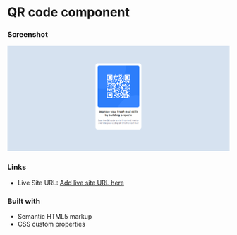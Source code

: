 # QR code component 

### Screenshot

![](screenshot.PNG)

### Links

- Live Site URL: [Add live site URL here](https://your-live-site-url.com)


### Built with

- Semantic HTML5 markup
- CSS custom properties
